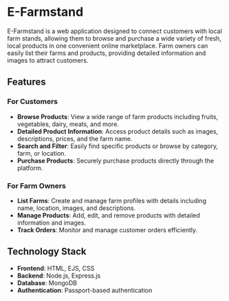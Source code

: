 # E-Farmstand

E-Farmstand is a web application designed to connect customers with local farm stands, allowing them to browse and purchase a wide variety of fresh, local products in one convenient online marketplace. Farm owners can easily list their farms and products, providing detailed information and images to attract customers.

## Features

### For Customers
- **Browse Products**: View a wide range of farm products including fruits, vegetables, dairy, meats, and more.
- **Detailed Product Information**: Access product details such as images, descriptions, prices, and the farm name.
- **Search and Filter**: Easily find specific products or browse by category, farm, or location.
- **Purchase Products**: Securely purchase products directly through the platform.

### For Farm Owners
- **List Farms**: Create and manage farm profiles with details including name, location, images, and descriptions.
- **Manage Products**: Add, edit, and remove products with detailed information and images.
- **Track Orders**: Monitor and manage customer orders efficiently.

## Technology Stack
- **Frontend**: HTML, EJS, CSS
- **Backend**: Node.js, Express.js
- **Database**: MongoDB
- **Authentication**: Passport-based authentication
